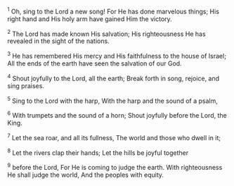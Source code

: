 <sup>1</sup> 
Oh, sing to the Lord a new song! For He has done marvelous things; His right hand and His holy arm have gained Him the victory. 

<sup>2</sup> 
The Lord has made known His salvation; His righteousness He has revealed in the sight of the nations. 

<sup>3</sup> 
He has remembered His mercy and His faithfulness to the house of Israel; All the ends of the earth have seen the salvation of our God. 

<sup>4</sup> 
Shout joyfully to the Lord, all the earth; Break forth in song, rejoice, and sing praises. 

<sup>5</sup> 
Sing to the Lord with the harp, With the harp and the sound of a psalm, 

<sup>6</sup> 
With trumpets and the sound of a horn; Shout joyfully before the Lord, the King. 

<sup>7</sup> 
Let the sea roar, and all its fullness, The world and those who dwell in it; 

<sup>8</sup> 
Let the rivers clap their hands; Let the hills be joyful together 

<sup>9</sup> 
before the Lord, For He is coming to judge the earth. With righteousness He shall judge the world, And the peoples with equity.